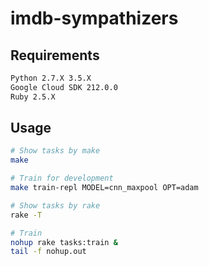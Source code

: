 # imdb-sympathizers

## Requirements
```bash
Python 2.7.X 3.5.X
Google Cloud SDK 212.0.0
Ruby 2.5.X
```

## Usage
```bash
# Show tasks by make
make

# Train for development
make train-repl MODEL=cnn_maxpool OPT=adam

# Show tasks by rake
rake -T

# Train
nohup rake tasks:train &
tail -f nohup.out
```
